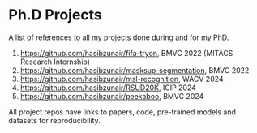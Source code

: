 # Ph.D Projects
A list of references to all my projects done during and for my PhD.

1. https://github.com/hasibzunair/fifa-tryon, BMVC 2022 (MITACS Research Internship)
2. https://github.com/hasibzunair/masksup-segmentation, BMVC 2022
3. https://github.com/hasibzunair/msl-recognition, WACV 2024
4. https://github.com/hasibzunair/RSUD20K, ICIP 2024
5. https://github.com/hasibzunair/peekaboo, BMVC 2024

All project repos have links to papers, code, pre-trained models and datasets for reproducibility.
